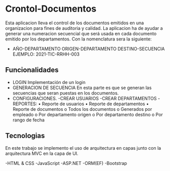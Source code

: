 # Crontol-Documentos
Esta aplicacion lleva el control de los documentos emitidos en una organizacion para fines de auditoria y calidad.
La aplicacion ha de ayudar a generar una numeracion secuencial que será usada en cada documento emitido por los departamentos. Con la nomenclatura sera la siguiente:
- AÑO-DEPARTAMENTO ORIGEN-DEPARTAMENTO DESTINO-SECUENCIA
EJEMPLO:
2021-TIC-RRHH-003

## Funcionalidades

- LOGIN
Implementación de un login
- GENERACION DE SECUENCIA
En esta parte es que se generan las secuencias que seran puestas en los documentos.
- CONFIGURACIONES.
-CREAR USUARIOS
-CREAR DEPARTAMENTOS
-REPORTES:
• Reporte de usuarios
• Reporte de departamentos
• Reporte de documentos
o Todos los documentos
o Generados por empleado
o Por departamento origen
o Por departamento destino
o Por rango de fecha

## Tecnologias

En este trabajo se implemento el uso de arquitectura en capas junto con la arquitectura MVC en la capa de UI.

-HTML & CSS
-JavaScript
-ASP.NET
-ORM(EF)
-Bootstrap
